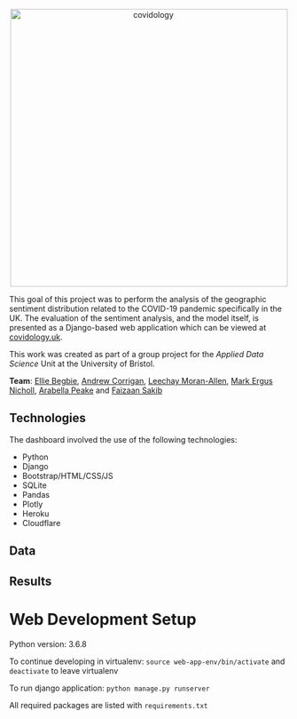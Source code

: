 
<p align="center">
  <img src="https://user-images.githubusercontent.com/15062683/86980096-0582cc00-c194-11ea-8000-dc0f100dfc03.png" alt="covidology" width=500>
</p>


This goal of this project was to perform the analysis of the geographic sentiment distribution related to the COVID-19 pandemic specifically in the UK. The evaluation of the sentiment analysis, and the model itself, is presented as a Django-based web application which can be viewed at [covidology.uk](covidology.uk).

This work was created as part of a group project for the *Applied Data Science* Unit at the University of Bristol.

**Team**: [Ellie Begbie](https://github.com/elliebegbie), [Andrew Corrigan](https://github.com/acorrigan64),  [Leechay Moran-Allen](https://github.com/aSpikyOreo), [Mark Ergus Nicholl](https://github.com/MarkErgusNicholl), [Arabella Peake](https://github.com/arabellapeake) and [Faizaan Sakib](https://github.com/fznsakib)

## Technologies

The dashboard involved the use of the following technologies:

- Python
- Django
- Bootstrap/HTML/CSS/JS
- SQLite
- Pandas
- Plotly
- Heroku
- Cloudflare


## Data

## Results




# Web Development Setup

Python version: 3.6.8

To continue developing in virtualenv: `source web-app-env/bin/activate` and  `deactivate` to leave virtualenv

To run django application: `python manage.py runserver`

All required packages are listed with `requirements.txt` 
